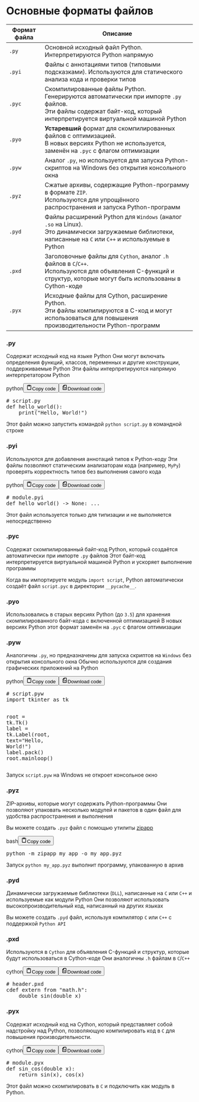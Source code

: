 <h1>Основные форматы файлов</h1>
<table>
<thead>
<tr>
<th>Формат файла</th>
<th>Описание</th>
</tr>
</thead>
<tbody>
<tr>
<td><code>.py</code></td>
<td>Основной исходный файл Python. Интерпретируются Python напрямую</td>
</tr>
<tr>
<td><code>.pyi</code></td>
<td>Файлы с аннотациями типов (типовыми подсказками). Используются для статического анализа кода и проверки типов</td>
</tr>
<tr>
<td><code>.pyc</code></td>
<td>Скомпилированные файлы Python.<br>Генерируются автоматически при импорте <code>.py</code> файлов.<br>Эти файлы содержат байт-код, который интерпретируется виртуальной машиной Python</td>
</tr>
<tr>
<td><code>.pyo</code></td>
<td><strong>Устаревший</strong> формат для скомпилированных файлов с оптимизацией.<br>В новых версиях Python не используется, заменён на <code>.pyc</code> с флагом оптимизации</td>
</tr>
<tr>
<td><code>.pyw</code></td>
<td>Аналог <code>.py</code>, но используется для запуска Python-скриптов на Windows без открытия консольного окна</td>
</tr>
<tr>
<td><code>.pyz</code></td>
<td>Сжатые архивы, содержащие Python-программу в формате <code>ZIP</code>.<br>Используются для упрощённого распространения и запуска Python-программ</td>
</tr>
<tr>
<td><code>.pyd</code></td>
<td>Файлы расширений Python для <code>Windows</code> (аналог <code>.so</code> на Linux).<br>Это динамически загружаемые библиотеки, написанные на <code>C</code> или <code>C++</code> и используемые в Python</td>
</tr>
<tr>
<td><code>.pxd</code></td>
<td>Заголовочные файлы для <code>Cython</code>, аналог <code>.h</code> файлов в <code>C</code>/<code>C++</code>.<br>Используются для объявления C-функций и структур, которые могут быть использованы в Cython-коде</td>
</tr>
<tr>
<td><code>.pyx</code></td>
<td>Исходные файлы для Cython, расширение Python.<br>Эти файлы компилируются в C-код и могут использоваться для повышения производительности Python-программ</td>
</tr>
</tbody>
</table>
<h3>.py</h3>
<p>Содержат исходный код на языке Python
Они могут включать определения функций, классов, переменных и другие конструкции, поддерживаемые Python
Эти файлы интерпретируются напрямую интерпретатором Python</p>
<div class="code_element"><div class="lang_line"><text>python</text><button class="copy_code_button" onclick="CopyCode(this)"><svg style="width: 1.2em;height: 1.2em;" aria-hidden="true" xmlns="http://www.w3.org/2000/svg" fill="none" viewBox="0 0 24 24"><path stroke="currentColor" stroke-linecap="round" stroke-linejoin="round" stroke-width="2" d="M15 4h3a1 1 0 0 1 1 1v15a1 1 0 0 1-1 1H6a1 1 0 0 1-1-1V5a1 1 0 0 1 1-1h3m0 3h6m-5-4v4h4V3h-4Z"/></svg><text>Copy code</text></button><button class="download_code_button" onclick="DownloadCode(this, `script.py`)"><svg style="width: 1.2em;height: 1.2em;" aria-hidden="true" xmlns="http://www.w3.org/2000/svg" fill="none" viewBox="0 0 24 24"><path stroke="currentColor" stroke-linecap="round" stroke-linejoin="round" stroke-width="2" d="M10 3v4a1 1 0 0 1-1 1H5m5 4-2 2 2 2m4-4 2 2-2 2m5-12v16a1 1 0 0 1-1 1H6a1 1 0 0 1-1-1V7.914a1 1 0 0 1 .293-.707l3.914-3.914A1 1 0 0 1 9.914 3H18a1 1 0 0 1 1 1Z"/></svg><text>Download code</text></button></div><div class="code language-python"><div class="highlight"><pre><span></span><span class="c1"># script.py</span>
<span class="k">def</span> <span class="nf">hello_world</span><span class="p">():</span>
    <span class="nb">print</span><span class="p">(</span><span class="s2">&quot;Hello, World!&quot;</span><span class="p">)</span>
</pre></div></div></div>

<p>Этот файл можно запустить командой <code>python script.py</code> в командной строке</p>
<h3>.pyi</h3>
<p>Используются для добавления аннотаций типов к Python-коду
Эти файлы позволяют статическим анализаторам кода (например, <code>MyPy</code>)
проверять корректность типов без выполнения самого кода</p>
<div class="code_element"><div class="lang_line"><text>python</text><button class="copy_code_button" onclick="CopyCode(this)"><svg style="width: 1.2em;height: 1.2em;" aria-hidden="true" xmlns="http://www.w3.org/2000/svg" fill="none" viewBox="0 0 24 24"><path stroke="currentColor" stroke-linecap="round" stroke-linejoin="round" stroke-width="2" d="M15 4h3a1 1 0 0 1 1 1v15a1 1 0 0 1-1 1H6a1 1 0 0 1-1-1V5a1 1 0 0 1 1-1h3m0 3h6m-5-4v4h4V3h-4Z"/></svg><text>Copy code</text></button><button class="download_code_button" onclick="DownloadCode(this, `module.pyi`)"><svg style="width: 1.2em;height: 1.2em;" aria-hidden="true" xmlns="http://www.w3.org/2000/svg" fill="none" viewBox="0 0 24 24"><path stroke="currentColor" stroke-linecap="round" stroke-linejoin="round" stroke-width="2" d="M10 3v4a1 1 0 0 1-1 1H5m5 4-2 2 2 2m4-4 2 2-2 2m5-12v16a1 1 0 0 1-1 1H6a1 1 0 0 1-1-1V7.914a1 1 0 0 1 .293-.707l3.914-3.914A1 1 0 0 1 9.914 3H18a1 1 0 0 1 1 1Z"/></svg><text>Download code</text></button></div><div class="code language-python"><div class="highlight"><pre><span></span><span class="c1"># module.pyi</span>
<span class="k">def</span> <span class="nf">hello_world</span><span class="p">()</span> <span class="o">-&gt;</span> <span class="kc">None</span><span class="p">:</span> <span class="o">...</span>
</pre></div></div></div>

<p>Этот файл используется только для типизации и не выполняется непосредственно</p>
<h3>.pyc</h3>
<p>Содержат скомпилированный байт-код Python, который создаётся автоматически при импорте <code>.py</code> файлов
Этот байт-код интерпретируется виртуальной машиной Python и ускоряет выполнение программы</p>
<p>Когда вы импортируете модуль <code>import script</code>, Python автоматически создаёт файл <code>script.pyc</code> в директории <code>__pycache__</code>.</p>
<h3>.pyo</h3>
<p>Использовались в старых версиях Python (до <code>3.5</code>) для хранения скомпилированного байт-кода с включенной оптимизацией
В новых версиях Python этот формат заменён на <code>.pyc</code> с флагом оптимизации</p>
<h3>.pyw</h3>
<p>Аналогичны <code>.py</code>, но предназначены для запуска скриптов на <code>Windows</code> без открытия консольного окна
Обычно используются для создания графических приложений на Python</p>
<div class="code_element"><div class="lang_line"><text>python</text><button class="copy_code_button" onclick="CopyCode(this)"><svg style="width: 1.2em;height: 1.2em;" aria-hidden="true" xmlns="http://www.w3.org/2000/svg" fill="none" viewBox="0 0 24 24"><path stroke="currentColor" stroke-linecap="round" stroke-linejoin="round" stroke-width="2" d="M15 4h3a1 1 0 0 1 1 1v15a1 1 0 0 1-1 1H6a1 1 0 0 1-1-1V5a1 1 0 0 1 1-1h3m0 3h6m-5-4v4h4V3h-4Z"/></svg><text>Copy code</text></button><button class="download_code_button" onclick="DownloadCode(this, `script.pyw`)"><svg style="width: 1.2em;height: 1.2em;" aria-hidden="true" xmlns="http://www.w3.org/2000/svg" fill="none" viewBox="0 0 24 24"><path stroke="currentColor" stroke-linecap="round" stroke-linejoin="round" stroke-width="2" d="M10 3v4a1 1 0 0 1-1 1H5m5 4-2 2 2 2m4-4 2 2-2 2m5-12v16a1 1 0 0 1-1 1H6a1 1 0 0 1-1-1V7.914a1 1 0 0 1 .293-.707l3.914-3.914A1 1 0 0 1 9.914 3H18a1 1 0 0 1 1 1Z"/></svg><text>Download code</text></button></div><div class="code language-python"><div class="highlight"><pre><span></span><span class="c1"># script.pyw</span>
<span class="kn">import</span> <span class="nn">tkinter</span> <span class="k">as</span> <span class="nn">tk</span>

<span class="n">root</span> <span class="o">=</span> <span class="n">tk</span><span class="o">.</span><span class="n">Tk</span><span class="p">()</span>
<span class="n">label</span> <span class="o">=</span> <span class="n">tk</span><span class="o">.</span><span class="n">Label</span><span class="p">(</span><span class="n">root</span><span class="p">,</span> <span class="n">text</span><span class="o">=</span><span class="s2">&quot;Hello, World!&quot;</span><span class="p">)</span>
<span class="n">label</span><span class="o">.</span><span class="n">pack</span><span class="p">()</span>
<span class="n">root</span><span class="o">.</span><span class="n">mainloop</span><span class="p">()</span>
</pre></div></div></div>
<p>Запуск <code>script.pyw</code> на Windows не откроет консольное окно</p>
<h3>.pyz</h3>
<p>ZIP-архивы, которые могут содержать Python-программы
Они позволяют упаковать несколько модулей и пакетов в один файл для удобства распространения и выполнения</p>
<p>Вы можете создать <code>.pyz</code> файл с помощью утилиты <a target="_self" href="?Languages/Python/Libraries/Python/zipapp.md" class="wikilink">zipapp</a></p>
<div class="code_element"><div class="lang_line"><text>bash</text><button class="copy_code_button" onclick="CopyCode(this)"><svg style="width: 1.2em;height: 1.2em;" aria-hidden="true" xmlns="http://www.w3.org/2000/svg" fill="none" viewBox="0 0 24 24"><path stroke="currentColor" stroke-linecap="round" stroke-linejoin="round" stroke-width="2" d="M15 4h3a1 1 0 0 1 1 1v15a1 1 0 0 1-1 1H6a1 1 0 0 1-1-1V5a1 1 0 0 1 1-1h3m0 3h6m-5-4v4h4V3h-4Z"/></svg><text>Copy code</text></button></div><div class="code language-bash"><div class="highlight"><pre><span></span>python<span class="w"> </span>-m<span class="w"> </span>zipapp<span class="w"> </span>my_app<span class="w"> </span>-o<span class="w"> </span>my_app.pyz
</pre></div></div></div>

<p>Запуск <code>python my_app.pyz</code> выполнит программу, упакованную в архив</p>
<h3>.pyd</h3>
<p>Динамически загружаемые библиотеки (<code>DLL</code>),
написанные на <code>C</code> или <code>C++</code> и используемые как модули Python
Они позволяют использовать высокопроизводительный код, написанный на других языках</p>
<p>Вы можете создать <code>.pyd</code> файл, используя компилятор <code>C</code> или <code>C++</code> с поддержкой <code>Python API</code></p>
<h3>.pxd</h3>
<p>Используются в <code>Cython</code> для объявления C-функций и структур, которые будут использоваться в Cython-коде
Они аналогичны <code>.h</code> файлам в <code>C</code>/<code>C++</code></p>
<div class="code_element"><div class="lang_line"><text>cython</text><button class="copy_code_button" onclick="CopyCode(this)"><svg style="width: 1.2em;height: 1.2em;" aria-hidden="true" xmlns="http://www.w3.org/2000/svg" fill="none" viewBox="0 0 24 24"><path stroke="currentColor" stroke-linecap="round" stroke-linejoin="round" stroke-width="2" d="M15 4h3a1 1 0 0 1 1 1v15a1 1 0 0 1-1 1H6a1 1 0 0 1-1-1V5a1 1 0 0 1 1-1h3m0 3h6m-5-4v4h4V3h-4Z"/></svg><text>Copy code</text></button><button class="download_code_button" onclick="DownloadCode(this, `header.pxd`)"><svg style="width: 1.2em;height: 1.2em;" aria-hidden="true" xmlns="http://www.w3.org/2000/svg" fill="none" viewBox="0 0 24 24"><path stroke="currentColor" stroke-linecap="round" stroke-linejoin="round" stroke-width="2" d="M10 3v4a1 1 0 0 1-1 1H5m5 4-2 2 2 2m4-4 2 2-2 2m5-12v16a1 1 0 0 1-1 1H6a1 1 0 0 1-1-1V7.914a1 1 0 0 1 .293-.707l3.914-3.914A1 1 0 0 1 9.914 3H18a1 1 0 0 1 1 1Z"/></svg><text>Download code</text></button></div><div class="code language-cython"><div class="highlight"><pre><span></span><span class="c"># header.pxd</span>
<span class="k">cdef</span> <span class="kr">extern</span> <span class="k">from</span> <span class="s">&quot;math.h&quot;</span><span class="p">:</span>
    <span class="n">double</span> <span class="n">sin</span><span class="p">(</span><span class="n">double</span> <span class="n">x</span><span class="p">)</span>
</pre></div></div></div>

<h3>.pyx</h3>
<p>Содержат исходный код на Cython, который представляет собой надстройку над Python,
позволяющую компилировать код в <code>C</code> для повышения производительности.</p>
<div class="code_element"><div class="lang_line"><text>cython</text><button class="copy_code_button" onclick="CopyCode(this)"><svg style="width: 1.2em;height: 1.2em;" aria-hidden="true" xmlns="http://www.w3.org/2000/svg" fill="none" viewBox="0 0 24 24"><path stroke="currentColor" stroke-linecap="round" stroke-linejoin="round" stroke-width="2" d="M15 4h3a1 1 0 0 1 1 1v15a1 1 0 0 1-1 1H6a1 1 0 0 1-1-1V5a1 1 0 0 1 1-1h3m0 3h6m-5-4v4h4V3h-4Z"/></svg><text>Copy code</text></button><button class="download_code_button" onclick="DownloadCode(this, `module.pyx`)"><svg style="width: 1.2em;height: 1.2em;" aria-hidden="true" xmlns="http://www.w3.org/2000/svg" fill="none" viewBox="0 0 24 24"><path stroke="currentColor" stroke-linecap="round" stroke-linejoin="round" stroke-width="2" d="M10 3v4a1 1 0 0 1-1 1H5m5 4-2 2 2 2m4-4 2 2-2 2m5-12v16a1 1 0 0 1-1 1H6a1 1 0 0 1-1-1V7.914a1 1 0 0 1 .293-.707l3.914-3.914A1 1 0 0 1 9.914 3H18a1 1 0 0 1 1 1Z"/></svg><text>Download code</text></button></div><div class="code language-cython"><div class="highlight"><pre><span></span><span class="c"># module.pyx</span>
<span class="k">def</span> <span class="nf">sin_cos</span><span class="p">(</span><span class="n">double</span> <span class="n">x</span><span class="p">):</span>
    <span class="k">return</span> <span class="n">sin</span><span class="p">(</span><span class="n">x</span><span class="p">),</span> <span class="n">cos</span><span class="p">(</span><span class="n">x</span><span class="p">)</span>
</pre></div></div></div>

<p>Этот файл можно скомпилировать в <code>C</code> и подключить как модуль в Python.</p>